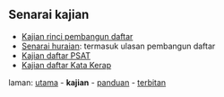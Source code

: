 ---
---

## Senarai kajian

* [Kajian rinci pembangun daftar][101]
* [Senarai huraian][102]: termasuk ulasan pembangun daftar
* [Kajian daftar PSAT][103]
* [Kajian daftar Kata Kerap][104]

laman: [utama][0] - **kajian** - [panduan][2] - [terbitan][3]

  [0]: ../index.md
  [2]: ../panduan/index.md
  [3]: ../terbitan/index.md
  [101]: rinci.md
  [102]: hurai/index.md
  [103]: hasil/psat.md
  [104]: hasil/katakerap.md
